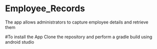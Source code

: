 # Employee_Records
The app allows administrators to capture employee details and retrieve them

#To install the App
Clone the repository and perform a gradle build using android studio
